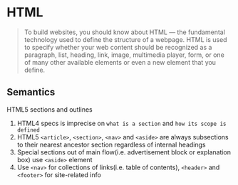 # HTML

> To build websites, you should know about HTML — the fundamental technology used to define the structure of a webpage. HTML is used to specify whether your web content should be recognized as a paragraph, list, heading, link, image, multimedia player, form, or one of many other available elements or even a new element that you define.

## Semantics

HTML5 sections and outlines

1. HTML4 specs is imprecise on `what is a section` and `how its scope is defined`
2. HTML5 `<article>`, `<section>`, `<nav>` and `<aside>` are always subsections to their nearest ancestor section regardless of internal headings
3. Special sections out of main flow(i.e. advertisement block or explanation box) use `<aside>` element
4. Use `<nav>` for collections of links(i.e. table of contents), `<header>` and `<footer>` for site-related info
